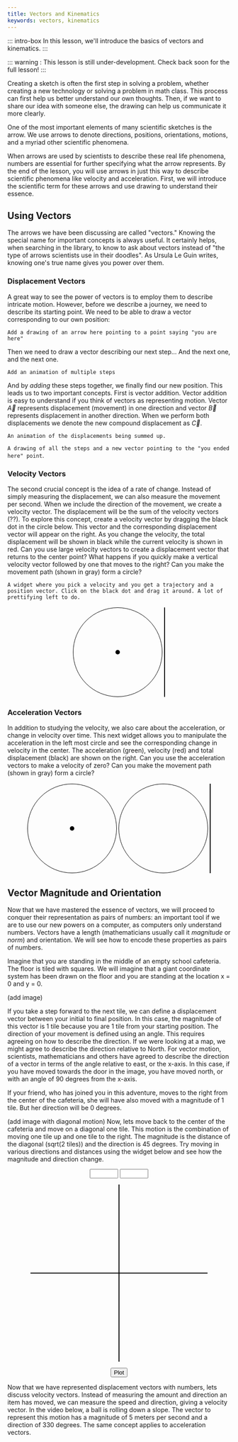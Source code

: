 ```yaml
---
title: Vectors and Kinematics
keywords: vectors, kinematics
---
```



::: intro-box
In this lesson, we'll introduce the basics of vectors and kinematics.
:::

::: warning :
This lesson is still under-development. Check back soon for the full lesson!
:::


Creating a sketch is often the first step in solving a problem, whether creating a new technology or solving a problem in math class. This process can first help us better understand our own thoughts. Then, if we want to share our idea with someone else, the drawing can help us communicate it more clearly. 


One of the most important elements of many scientific sketches is the arrow.
We use arrows to denote directions, positions, orientations, motions,
 and a myriad other scientific phenomena.


When arrows are used by scientists to describe these real life phenomena, numbers are essential for further specifying what the arrow represents. By the end of the lesson, you will use arrows in just this way to describe scientific phenomena like velocity and acceleration. First, we will introduce the scientific term for these arrows and use drawing to understand their essence.

## Using Vectors

The arrows we have been discussing are called "vectors."
Knowing the special name for important concepts is always useful. 
It certainly helps, when searching in the library,
to know to ask about vectors instead of "the type of arrows scientists use in their doodles".
As Ursula Le Guin writes, knowing one's true name gives you power over them.

### Displacement Vectors
A great way to see the power of vectors is to employ them to describe intricate motion.
However, before we describe a journey, we need to describe its starting point.
We need to be able to draw a vector corresponding to our own position:

`Add a drawing of an arrow here pointing to a point saying "you are here"`

Then we need to draw a vector describing our next step... And the next one, and the next one.

`Add an animation of multiple steps`

And by *adding* these steps together, we finally find our new position.
This leads us to two important concepts.
First is vector addition.
Vector addition is easy to understand if you think of vectors as representing motion.
Vector $\vec{A}$ represents displacement (movement) in one direction and
vector $\vec{B}$ represents displacement in another direction.
When we perform both displacements we denote the new compound displacement as $\vec{C}$.

`An animation of the displacements being summed up.`

`A drawing of all the steps and a new vector pointing to the "you ended here" point`.

### Velocity Vectors

The second crucial concept is the idea of a rate of change. 
Instead of simply measuring the displacement, we can also measure the movement
per second. When we include the direction of the movement, we create a velocity vector.
The displacement will be the sum of the velocity vectors (??).
To explore this concept, create a velocity vector by dragging the black dot in the
circle below. This vector and the corresponding displacement vector will appear on the right.
As you change the velocity, the total displacement will be shown in black while the current
velocity is shown in red. Can you use large velocity vectors to create a displacement vector
that returns to the center point? What happens if you quickly make a vertical velocity vector
followed by one that moves to the right? Can you make the movement
path (shown in gray) form a circle?

`A widget where you pick a velocity and you get a trajectory and a position vector. Click on the black dot and drag it around. A lot of prettifying left to do.`

<style>
#v_to_path {
  justify-content: center;
  display: flex;
  flex-direction: row;
  position: relative;
}
.vslider {
  width: 200px;
  height: 200px;
  position: relative;
  border: solid 1px black;
  border-radius: 50%;
  overflow: hidden;
  margin: 2px;
}
.vhandle {
  display: block;
  width: 10px;
  height: 10px;
  border-radius: 50%;
  background-color: black;
  position: absolute;
  left: 95px;
  top: 95px;
}
.trajectory {
  border: solid 1px black;
  margin: 2px;
}
</style>
<div id="v_to_path">
<div class="vslider"><canvas class="velocity" width=200 height=200></canvas><span class="vhandle"></span></div>
<canvas class="trajectory" width=200 height=200></canvas>
</div>
<script>
const v_to_path = document.getElementById('v_to_path');
const v2p_vhandle = v_to_path.getElementsByClassName('vhandle')[0];
const v2p_ctx = v_to_path.getElementsByClassName('trajectory')[0].getContext('2d');
const v2p_vctx = v_to_path.getElementsByClassName('velocity')[0].getContext('2d');

function canvas_arrow(context, fromx, fromy, tox, toy) {
  var headlen = 10;
  var dx = tox - fromx;
  var dy = toy - fromy;
  var angle = Math.atan2(dy, dx);
  context.moveTo(fromx, fromy);
  context.lineTo(tox, toy);
  context.lineTo(tox - headlen * Math.cos(angle - Math.PI / 6), toy - headlen * Math.sin(angle - Math.PI / 6));
  context.moveTo(tox, toy);
  context.lineTo(tox - headlen * Math.cos(angle + Math.PI / 6), toy - headlen * Math.sin(angle + Math.PI / 6));
}

function dragElementVel(elmnt, ctx, vctx) {
  var pos1 = 0, pos2 = 0, pos3 = 0, pos4 = 0;
  elmnt.onmousedown = dragMouseDown;
  var ipos1 = 100, ipos2 = 100;
  var intervalhandler;
  var memorycanvas;
  var m_canvas = document.createElement('canvas'); // A frame buffer for only the path
  m_canvas.width = 200;
  m_canvas.height = 200;
  var m_ctx = m_canvas.getContext('2d');
  
  m_ctx.strokeStyle='lightgrey';
  
  function drawStep() {
    var v1 = elmnt.offsetLeft-95;
    var v2 = elmnt.offsetTop-95;
    ipos1 += 0.05*v1;
    ipos2 += 0.05*v2;
    if (0<=ipos1 && ipos1<200 && 0<=ipos2 && ipos2<200) {
      m_ctx.lineTo(ipos1, ipos2);
    } else {
      ipos1 = (ipos1+200)%200;
      ipos2 = (ipos2+200)%200;
      m_ctx.moveTo(ipos1, ipos2);
    }
    m_ctx.stroke();
    ctx.clearRect(0,0,200,200);
    ctx.drawImage(m_canvas,0,0);
    ctx.strokeStyle='black';
    ctx.beginPath();
    canvas_arrow(ctx,100,100,ipos1,ipos2);
    ctx.stroke()
    ctx.strokeStyle='red';
    ctx.beginPath();
    canvas_arrow(ctx,ipos1,ipos2,ipos1+0.5*v1,ipos2+0.5*v2);
    ctx.stroke();
    vctx.clearRect(0,0,200,200);
    vctx.strokeStyle='red';
    vctx.beginPath();
    canvas_arrow(vctx,100,100,100+v1,100+v2);
    vctx.stroke();
  }

  function dragMouseDown(e) {
    e = e || window.event;
    e.preventDefault();
    // get the mouse cursor position at startup:
    pos3 = e.clientX;
    pos4 = e.clientY;
    m_ctx.beginPath();
    m_ctx.moveTo(100,100);
    document.onmouseup = closeDragElement;
    document.onmousemove = elementDrag;
    intervalhandler = setInterval(drawStep, 50);
  }

  function elementDrag(e) {
    e = e || window.event;
    e.preventDefault();
    // calculate the new cursor position:
    pos1 = pos3 - e.clientX;
    pos2 = pos4 - e.clientY;
    pos3 = e.clientX;
    pos4 = e.clientY;
    // set the element's new position:
    elmnt.style.top = (elmnt.offsetTop - pos2) + "px";
    elmnt.style.left = (elmnt.offsetLeft - pos1) + "px";
  }

  function closeDragElement() {
    clearInterval(intervalhandler);
    elmnt.style.top = "95px";
    elmnt.style.left = "95px";
    m_ctx.clearRect(0,0,200,200);
    ipos1 = 100;
    ipos2 = 100;
    document.onmouseup = null;
    document.onmousemove = null;
  }
}

dragElementVel(v2p_vhandle, v2p_ctx, v2p_vctx);
</script>

### Acceleration Vectors

In addition to studying the velocity, we also care about the acceleration, or change
in velocity over time. This next widget allows you to manipulate the acceleration in
the left most circle and see the corresponding change in velocity in the center. The
acceleration (green), velocity (red) and total displacement (black) are shown on the right.
Can you use the acceleration vectors to make a velocity of zero? Can you make the movement
path (shown in gray) form a circle?

<style>
#a_to_path {
  justify-content: center;
  display: flex;
  flex-direction: row;
  position: relative;
}
.aslider {
  width: 200px;
  height: 200px;
  position: relative;
  border: solid 1px black;
  border-radius: 50%;
  overflow: hidden;
  margin: 2px;
}
.ahandle {
  display: block;
  width: 10px;
  height: 10px;
  border-radius: 50%;
  background-color: black;
  position: absolute;
  left: 95px;
  top: 95px;
}
</style>
<div id="a_to_path">
<div class="aslider"><canvas class="acceleration" width=200 height=200></canvas><span class="ahandle"></span></div>
<div class="vslider"><canvas class="velocity" width=200 height=200></canvas></div>
<canvas class="trajectory" width=200 height=200></canvas>
</div>
<script>
const a_to_path = document.getElementById('a_to_path');
const a2p_vhandle = a_to_path.getElementsByClassName('ahandle')[0];
const a2p_ctx = a_to_path.getElementsByClassName('trajectory')[0].getContext('2d');
const a2p_vctx = a_to_path.getElementsByClassName('velocity')[0].getContext('2d');
const a2p_actx = a_to_path.getElementsByClassName('acceleration')[0].getContext('2d');

function dragElementAcc(elmnt, ctx, vctx, actx) {
  var pos1 = 0, pos2 = 0, pos3 = 0, pos4 = 0;
  elmnt.onmousedown = dragMouseDown;
  var ipos1 = 100, ipos2 = 100;
  var v1 = 0, v2 = 0;
  var intervalhandler;
  var memorycanvas;
  var m_canvas = document.createElement('canvas'); // A frame buffer for only the path
  m_canvas.width = 200;
  m_canvas.height = 200;
  var m_ctx = m_canvas.getContext('2d');
  
  m_ctx.strokeStyle='lightgrey';
  
  function drawStep() {
    var a1 = elmnt.offsetLeft-95;
    var a2 = elmnt.offsetTop-95;
    v1 += 0.1*a1;
    v2 += 0.1*a2
    ipos1 += 0.05*v1;
    ipos2 += 0.05*v2;
    if (0<=ipos1 && ipos1<200 && 0<=ipos2 && ipos2<200) {
      m_ctx.lineTo(ipos1, ipos2);
    } else {
      ipos1 = (ipos1+200)%200;
      ipos2 = (ipos2+200)%200;
      m_ctx.moveTo(ipos1, ipos2);
    }
    m_ctx.stroke();
    ctx.clearRect(0,0,200,200);
    ctx.drawImage(m_canvas,0,0);
    ctx.strokeStyle='black';
    ctx.beginPath();
    canvas_arrow(ctx,100,100,ipos1,ipos2);
    ctx.stroke()
    ctx.strokeStyle='red';
    ctx.beginPath();
    canvas_arrow(ctx,ipos1,ipos2,ipos1+0.5*v1,ipos2+0.5*v2);
    ctx.stroke();
    ctx.strokeStyle='green';
    ctx.beginPath();
    canvas_arrow(ctx,ipos1,ipos2,ipos1+0.5*a1,ipos2+0.5*a2);
    ctx.stroke();
    vctx.clearRect(0,0,200,200);
    vctx.strokeStyle='red';
    vctx.beginPath();
    canvas_arrow(vctx,100,100,100+v1,100+v2);
    vctx.stroke();
    actx.clearRect(0,0,200,200);
    actx.strokeStyle='green';
    actx.beginPath();
    canvas_arrow(actx,100,100,100+a1,100+a2);
    actx.stroke();
  }

  function dragMouseDown(e) {
    e = e || window.event;
    e.preventDefault();
    // get the mouse cursor position at startup:
    pos3 = e.clientX;
    pos4 = e.clientY;
    m_ctx.beginPath();
    m_ctx.moveTo(100,100);
    document.onmouseup = closeDragElement;
    document.onmousemove = elementDrag;
    intervalhandler = setInterval(drawStep, 50);
  }

  function elementDrag(e) {
    e = e || window.event;
    e.preventDefault();
    // calculate the new cursor position:
    pos1 = pos3 - e.clientX;
    pos2 = pos4 - e.clientY;
    pos3 = e.clientX;
    pos4 = e.clientY;
    // set the element's new position:
    elmnt.style.top = (elmnt.offsetTop - pos2) + "px";
    elmnt.style.left = (elmnt.offsetLeft - pos1) + "px";
  }

  function closeDragElement() {
    clearInterval(intervalhandler);
    elmnt.style.top = "95px";
    elmnt.style.left = "95px";
    m_ctx.clearRect(0,0,200,200);
    ipos1 = 100;
    ipos2 = 100;
    document.onmouseup = null;
    document.onmousemove = null;
  }
}

dragElementAcc(a2p_vhandle, a2p_ctx, a2p_vctx, a2p_actx);
</script>

## Vector Magnitude and Orientation

Now that we have mastered the essence of vectors,
we will proceed to conquer their representation as pairs of numbers:
an important tool if we are to use our new powers on a computer,
as computers only understand numbers.
Vectors have a length (mathematicians usually call it *magnitude* or *norm*) and orientation.
We will see how to encode these properties as pairs of numbers. 


Imagine that you are standing in the middle of an empty school cafeteria. The floor is 
tiled with squares. We will imagine that a giant coordinate system 
has been drawn on the floor and you are standing at the location x = 0 and y = 0.

(add image)

If you take a  step forward to the next tile, we can define a displacement vector between your initial 
to final position. In this case, the magnitude of this vector is 1 tile
because you are 1 tile from your starting position.
The direction of your movement is defined using an angle. This requires agreeing on how
to describe the direction. If we were looking at a map, we might agree to describe the direction
relative to North. For vector motion, scientists, mathematicians and others have agreed to
describe the direction of a vector in terms of the angle relative to east, or the x-axis.
In this case, if you have moved towards the door in the image, you have moved north, or 
with an angle of 90 degrees from the x-axis.

If your friend, who has joined you in this adventure, moves to the right from the 
center of the cafeteria, she will have also moved with a magnitude of 1 tile. But her
direction will be 0 degrees.

(add image with diagonal motion)
Now, lets move back to the center of the cafeteria and move on a diagonal one tile. This
motion is the combination of moving one tile up and one tile to the right. The magnitude
is the distance of the diagonal (sqrt(2 tiles)) and the direction is 45 degrees. Try moving
in various directions and distances using the widget below and see how the magnitude and 
direction change.

<style>
#grid1d {
  text-align: center;
}
#grid1d #location {
  width: 10%;
  top:0.5rem;
}


#grid1d .vis {
  width: 40%;
  font-size: 2rem;
  height: 4rem;
  line-height: 4rem;
  border: solid 1px;
  border-color: black;
  display: block;
  margin: auto;
  text-shadow:
    -1px -1px 0 white,
    1px -1px 0  white,
    -1px 1px 0  white,
    1px 1px 0   white;
}

#move2d .spacer {

  width:5%;
}

</style>

<div id="grid1d">
<input type="number" min="-10" max="10"  id="xvalue">
<input type="number" min="-10" max="10"  id="yvalue">

<span class="spacer"></span>

<svg id="axis" width="400" height="400" viewBox="0 0 400 400">
<line x1="0" y1="200" x2="400" y2="200" style="stroke:rgb(1,1,1);stroke-width:2" />
<line x1="200" y1="0" x2="200" y2="400" style="stroke:rgb(1,1,1);stroke-width:2" />
</svg>
<span class="spacer"></span>

<button id="plotButton">Plot</button>

<script>

//extract desired elements
var xElement = document.getElementById("xvalue");
var yElement = document.getElementById("yvalue");

var entireDiv = document.getElementById("move2d");
var waveVis = document.querySelector("#move2d .vis");

// define event handler
function plotVector(){
	// extract desired info
    var x = xElement.value;
    var y = yElement.value;
  	console.log(x)
  
    
}

// decide what event handlers to use
plotButton.onclick = plotVector;


</script>
</div>


Now that we have represented displacement vectors with numbers, lets discuss velocity vectors.
Instead of measuring the amount and direction an item has moved, we can measure the speed
and direction, giving a velocity vector. In the video below, a ball is rolling down a slope.
The vector to represent this motion has a magnitude of 5 meters per second and a direction
of 330 degrees. The same concept applies to acceleration vectors.
